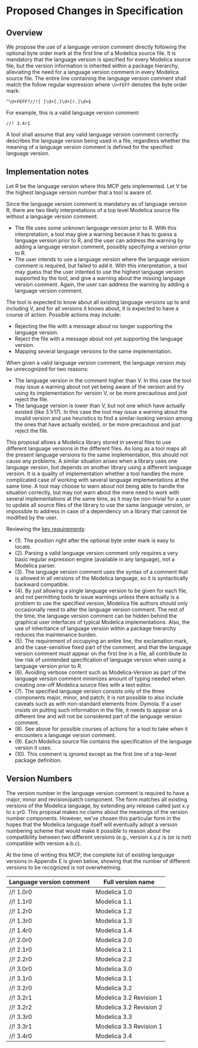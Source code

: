 #  Proposed Changes in Specification

## Overview
We propose the use of a language version comment directly following the optional byte order mark at the first line of a Modelica source file.  It is mandatory that the language version is specified for every Modelica source file, but the version information is inherited within a package hierarchy, alleviating the need for a language version comment in every Modelica source file.  The entire line containing the language version comment shall match the follow regular expression where `\U+FEFF` denotes the byte order mark:
```
^\U+FEFF?//![ ]\d+[.]\d+[r.]\d+$
```

For example, this is a valid language version comment:
```
//! 3.4r1
```

A tool shall assume that any valid language version comment correctly describes the language version being used in a file, regardless whether the meaning of a language version comment is defined for the specified language version.

## Implementation notes
Let R be the language version where this MCP gets implemented.  Let V be the highest language version number that a tool is aware of.

Since the language version comment is mandatory as of language version R, there are two likely interpretations of a top level Modelica source file without a language version comment:
* The file uses some unknown language version prior to R.  With this interpretation, a tool may give a warning because it has to guess a language version prior to R, and the user can address the warning by adding a language version comment, possibly specifying a version prior to R.
* The user intends to use a language version where the language version comment is required, but failed to add it.  With this interpretation, a tool may guess that the user intented to use the highest language version supported by the tool, and give a warning about the missing language version comment.  Again, the user can address the warning by adding a language version comment.

The tool is expected to know about all existing language versions up to and including V, and for all versions it knows about, it is expected to have a course of action.  Possible actions may include:
* Rejecting the file with a message about no longer supporting the language version.
* Reject the file with a message about not yet supporting the language version.
* Mapping several language versions to the same implementation.

When given a valid language version comment, the language version may be unrecognized for two reasons:
* The language version in the comment higher than V.  In this case the tool may issue a warning about not yet being aware of the version and try using its implementation for version V, or be more precautious and just reject the file.
* The language version is lower than V, but not one which have actually existed (like 3.1r17).  In this case the tool may issue a warning about the invalid version and use heuristics to find a similar-looking version among the ones that have actually existed, or be more precautious and just reject the file.

This proposal allows a Modelica library stored in several files to use different language versions in the different files.  As long as a tool maps all the present language versions to the same implementation, this should not cause any problems.  A similar situation arises when a library uses one language version, but depends on another library using a different language version.  It is a quality of implementation whether a tool handles the more complicated case of working with several language implementations at the same time.  A tool may choose to warn about not being able to handle the situation correctly, but may not warn about the mere need to work with several implementations at the same time, as it may be non-trivial for a user to update all source files of the library to use the same language version, or impossible to address in case of a dependency on a library that cannot be modified by the user.

Reviewing the [key requirements](rationale.md#key-requirements):
* (1).  The position right after the optional byte order mark is easy to locate.
* (2).  Parsing a valid language version comment only requires a very basic regular expression engine (available in any language), not a Modelica parser.
* (3).  The language version comment uses the syntax of a comment that is allowed in all versions of the Modelica language, so it is syntactically backward compatible.
* (4).  By just allowing a single language version to be given for each file, and not permitting tools to issue warnings unless there actually is a problem to use the specified version, Modelica file authors should only occasionally need to alter the language version comment.  The rest of the time, the language version comment can be hidden behind the graphical user interfaces of typical Modelica implementations.  Also, the use of inheritance of language version within a package hierarchy reduces the maintenance burden.
* (5).  The requirement of occupying an entire line, the exclamation mark, and the case-sensitive fixed part of the comment, and that the language version comment must appear on the first line in a file, all contribute to low risk of unintended specification of language version when using a language version prior to R.
* (6).  Avoiding verbose content such as Modelica-Version as part of the language version comment minimizes amount of typing needed when creating one-off Modelica source files with a text editor.
* (7).  The specified language version consists only of the three components major, minor, and patch; it is not possible to also include caveats such as with non-standard elements from: Dymola.  If a user insists on putting such information in the file, it needs to appear on a different line and will not be considered part of the language version comment.
* (8).  See above for possible courses of actions for a tool to take when it encounters a language version comment.
* (9).  Each Modelica source file contains the specification of the language version it uses.
* (10). This comment is ignored except as the first line of a top-level package definition.

## Version Numbers
The version number in the language version comment is required to have a major, minor and revision/patch component.  The form matches all existing versions of the Modelica language, by extending any release called just x.y to x.yr0.
This proposal makes no claims about the meanings of the version number components.  However, we’ve chosen this particular form in the hopes that the Modelica language itself will eventually adopt a version numbering scheme that would make it possible to reason about the compatibility between two different versions (e.g., version x.y.z is (or is not) compatible with version a.b.c).

At the time of writing this MCP, the complete list of existing language versions in Appendix E is given below, showing that the number of different versions to be recognized is not overwhelming.

| Language version comment | Full version name |
|--|--|
| //! 1.0r0 | Modelica 1.0 |
| //! 1.1r0 | Modelica 1.1 |
| //! 1.2r0 | Modelica 1.2 |
| //! 1.3r0 | Modelica 1.3 |
| //! 1.4r0 | Modelica 1.4 |
| //! 2.0r0 | Modelica 2.0 |
| //! 2.1r0 | Modelica 2.1 |
| //! 2.2r0 | Modelica 2.2 |
| //! 3.0r0 | Modelica 3.0 |
| //! 3.1r0 | Modelica 3.1 |
| //! 3.2r0 | Modelica 3.2 |
| //! 3.2r1 | Modelica 3.2 Revision 1 |
| //! 3.2r2 | Modelica 3.2 Revision 2 |
| //! 3.3r0 | Modelica 3.3 |
| //! 3.3r1 | Modelica 3.3 Revision 1 |
| //! 3.4r0 | Modelica 3.4 |
